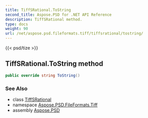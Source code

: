 ```yaml
---
title: TiffSRational.ToString
second_title: Aspose.PSD for .NET API Reference
description: TiffSRational method. 
type: docs
weight: 90
url: /net/aspose.psd.fileformats.tiff/tiffsrational/tostring/
---
```

{{< psd/tize >}}
## TiffSRational.ToString method

```csharp
public override string ToString()
```

### See Also

* class [TiffSRational](../)
* namespace [Aspose.PSD.FileFormats.Tiff](../../tiffsrational/)
* assembly [Aspose.PSD](../../../)


